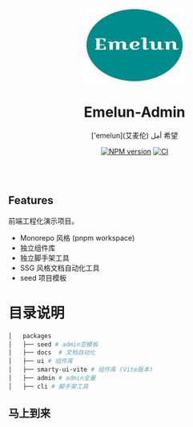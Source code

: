 <br>
<p align="center">
<!-- <img src="https://github.com/1024shao/emelun-admin/blob/master/assets/favicon.svg" style="width:200px;" />
 -->
<img src="https://github.com/1024shao/emelun-admin/blob/master/assets/favicon.png" style="width:200px; height:150px" />
</p>

<h1 align="center">Emelun-Admin</h1>

<p align="center">
    ['emelun](艾麦伦) أمل 希望
</p>

<p align="center">
    <a href="https://www.npmjs.com/package/emelun-ui"><img src="https://img.shields.io/npm/v/emelun-ui?color=008c08c&amp;label=" alt="NPM version"></a>
    <a href="https://github.com/1024shao/emelun/actions/workflows/ci.yml"><img src="https://github.com/1024shao/emelun-admin/actions/workflows/ci.yml/badge.svg?branch=master" alt="CI" style="max-width: 100%;"></a>
</p>

<br>
<br>

## Features

前端工程化演示项目。

- Monorepo 风格 (pnpm workspace)
- 独立组件库
- 独立脚手架工具
- SSG 风格文档自动化工具
- seed 项目模板

# 目录说明

```bash
│   packages
│   ├── seed # admin空模板
│   ├── docs  # 文档自动化
│   ├── ui # 组件库
│   ├── smarty-ui-vite # 组件库 (Vite版本)
│   ├── admin # admin全量
│   ├── cli # 脚手架工具
```

## 马上到来
